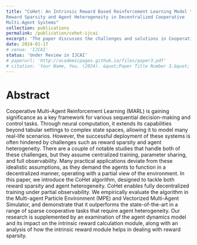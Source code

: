 ```yaml
---
title: "CoHet: An Intrinsic Reward Based Reinforcement Learning Model to Address
Reward Sparsity and Agent Heterogeneity in Decentralized Cooperative
Multi-Agent Systems"
collection: publications
permalink: /publication/cohet-ijcai
excerpt: 'The paper discusses the challenges and solutions in Cooperative Multi-Agent Reinforcement Learning (MARL), particularly under conditions of reward sparsity and agent heterogeneity. It introduces the CoHet algorithm, which is designed for decentralized training settings with partial observability, aiming to address these challenges. The effectiveness of CoHet is empirically validated in various environments, demonstrating its superiority over existing methods in sparse cooperative tasks that necessitate agent diversity.'
date: 2024-01-17
# venue: 'IJCAI'
status: 'Under Review in IJCAI' 
# paperurl: 'http://academicpages.github.io/files/paper3.pdf'
# citation: 'Your Name, You. (2024). &quot;Paper Title Number 3.&quot; <i>GitHub Journal of Bugs</i>. 1(3).'
---
```

Abstract
======
Cooperative Multi-Agent Reinforcement Learning (MARL) is gaining significance as a key framework for various sequential decision-making and control tasks. Through neural computation, it extends its capabilities beyond tabular settings to complex state spaces, allowing it to model many real-life scenarios. However, the successful deployment of these systems is often hindered by challenges such as reward sparsity and agent heterogeneity. There are a couple of notable studies that handle both of these challenges, but they assume centralized training, parameter sharing, and full observability. 
Many practical applications deviate from these idealistic assumptions, as they demand the agents to function in a decentralized manner, operating with a partial view of the environment. In this paper, we introduce the CoHet algorithm, designed to tackle both reward sparsity and agent heterogeneity. CoHet enables fully decentralized training under partial observability. We empirically evaluate the algorithm in the Multi-agent Particle Environment (MPE) and Vectorized Multi-Agent Simulator, and demonstrate that it outperforms the state-of-the-art in a range of sparse cooperative tasks that require agent heterogeneity. 
Our research is supplemented by an examination of the agent dynamics model and its impact on the intrinsic reward calculation module, along with an analysis of how the intrinsic reward module helps in dealing with reward sparsity.
